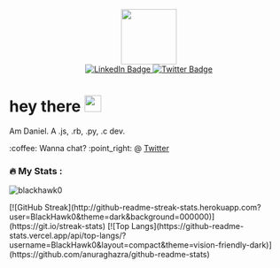 <div id="header" align="center">
  <img src="https://media.giphy.com/media/M9gbBd9nbDrOTu1Mqx/giphy.gif" width="100"/>
  <div id="badges">
  <a href="https://www.linkedin.com/in/daniel-ngoya-404412175/">
    <img src="https://img.shields.io/badge/LinkedIn-blue?style=for-the-badge&logo=linkedin&logoColor=white" alt="LinkedIn Badge"/>
  </a>
  <a href="https://twitter.com/BlackHawk_254">
    <img src="https://img.shields.io/badge/Twitter-blue?style=for-the-badge&logo=twitter&logoColor=white" alt="Twitter Badge"/>
  </a>
</div>
  <img src="https://komarev.com/ghpvc/?username=BlackHawk0&style=flat-square&color=blue" alt=""/>
</div>
<h1>
  hey there
  <img src="https://media.giphy.com/media/hvRJCLFzcasrR4ia7z/giphy.gif" width="30px"/>
</h1>
<p> Am Daniel. A .js, .rb, .py, .c dev. </p>

<p> :coffee: Wanna chat? :point_right: @ <a href="https://twitter.com/BlackHawk_254">Twitter </a>
  
### :fire: My Stats :
<p><img align="center" src="https://github-readme-stats.vercel.app/api?username=blackhawk0&show_icons=true&locale=en&layout=compact&theme=vision-friendly-dark" alt="blackhawk0"/></p>
[![GitHub Streak](http://github-readme-streak-stats.herokuapp.com?user=BlackHawk0&theme=dark&background=000000)](https://git.io/streak-stats)
[![Top Langs](https://github-readme-stats.vercel.app/api/top-langs/?username=BlackHawk0&layout=compact&theme=vision-friendly-dark)](https://github.com/anuraghazra/github-readme-stats)

